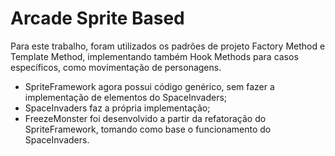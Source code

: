 # Arcade Sprite Based

Para este trabalho, foram utilizados os padrões de projeto Factory Method e Template Method, implementando também Hook Methods para casos específicos, como movimentação de personagens.
* SpriteFramework agora possui código genérico, sem fazer a implementação de elementos do SpaceInvaders;
* SpaceInvaders faz a própria implementação;
* FreezeMonster foi desenvolvido a partir da refatoração do SpriteFramework, tomando como base o funcionamento do SpaceInvaders.
